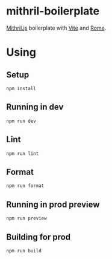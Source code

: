 # mithril-boilerplate

[Mithril.js](https://mithril.js.org/) boilerplate with [Vite](https://vitejs.dev/) and [Rome](https://rome.tools/).

# Using

## Setup
```shell
npm install
```

## Running in dev
```shell
npm run dev
```

## Lint
```shell
npm run lint
```

## Format
```shell
npm run format
```

## Running in prod preview
```shell
npm run preview
```

## Building for prod
```shell
npm run build
```
